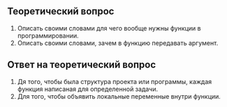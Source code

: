 ## Теоретический вопрос 

1. Описать своими словами для чего вообще нужны функции в программировании. 
2. Описать своими словами, зачем в функцию передавать аргумент.

## Ответ на теоретический вопрос 

1. Дя того, чтобы была структура проекта или программы, каждая функция написаная для определенной задачи. 
2. Для того, чтобы объявить локальные переменные внутри функции.

